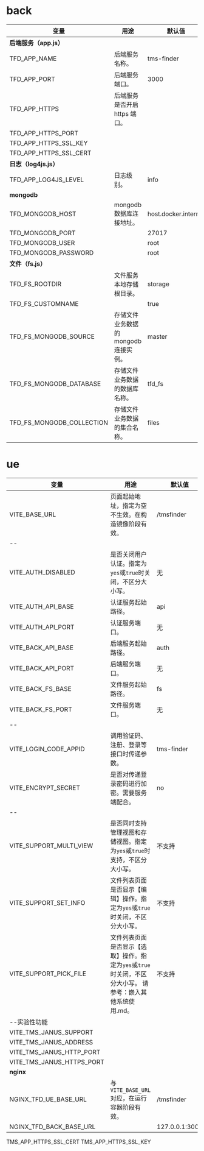 # back

| 变量                      | 用途                                  | 默认值               |
| ------------------------- | ------------------------------------- | -------------------- |
| **后端服务（app.js）**    |                                       |                      |
| TFD_APP_NAME              | 后端服务名称。                        | tms-finder           |
| TFD_APP_PORT              | 后端服务端口。                        | 3000                 |
| TFD_APP_HTTPS             | 后端服务是否开启 https 端口。         |                      |
| TFD_APP_HTTPS_PORT        |                                       |                      |
| TFD_APP_HTTPS_SSL_KEY     |                                       |                      |
| TFD_APP_HTTPS_SSL_CERT    |                                       |                      |
| **日志（log4js.js）**     |                                       |                      |
| TFD_APP_LOG4JS_LEVEL      | 日志级别。                            | info                 |
| **mongodb**               |                                       |                      |
| TFD_MONGODB_HOST          | mongodb 数据库连接地址。              | host.docker.internal |
| TFD_MONGODB_PORT          |                                       | 27017                |
| TFD_MONGODB_USER          |                                       | root                 |
| TFD_MONGODB_PASSWORD      |                                       | root                 |
| **文件（fs.js）**         |                                       |                      |
| TFD_FS_ROOTDIR            | 文件服务本地存储根目录。              | storage              |
| TFD_FS_CUSTOMNAME         |                                       | true                 |
| TFD_FS_MONGODB_SOURCE     | 存储文件业务数据的 mongodb 连接实例。 | master               |
| TFD_FS_MONGODB_DATABASE   | 存储文件业务数据的数据库名称。        | tfd_fs               |
| TFD_FS_MONGODB_COLLECTION | 存储文件业务数据的集合名称。          | files                |

# ue

| 变量                      | 用途                                                                                                      | 默认值         |
| ------------------------- | --------------------------------------------------------------------------------------------------------- | -------------- |
| VITE_BASE_URL             | 页面起始地址，指定为空不生效。在构造镜像阶段有效。                                                        | /tmsfinder     |
| --                        |                                                                                                           |                |
| VITE_AUTH_DISABLED        | 是否关闭用户认证。指定为`yes`或`true`时关闭，不区分大小写。                                               | 无             |
| VITE_AUTH_API_BASE        | 认证服务起始路径。                                                                                        | api            |
| VITE_AUTH_API_PORT        | 认证服务端口。                                                                                            | 无             |
| VITE_BACK_API_BASE        | 后端服务起始路径。                                                                                        | auth           |
| VITE_BACK_API_PORT        | 后端服务端口。                                                                                            | 无             |
| VITE_BACK_FS_BASE         | 文件服务起始路径。                                                                                        | fs             |
| VITE_BACK_FS_PORT         | 文件服务端口。                                                                                            | 无             |
| --                        |                                                                                                           |                |
| VITE_LOGIN_CODE_APPID     | 调用验证码、注册、登录等接口时传递参数。                                                                  | tms-finder     |
| VITE_ENCRYPT_SECRET       | 是否对传递登录密码进行加密。需要服务端配合。                                                              | no             |
| --                        |                                                                                                           |                |
| VITE_SUPPORT_MULTI_VIEW   | 是否同时支持管理视图和存储视图。指定为`yes`或`true`时支持，不区分大小写。                                 | 不支持         |
| VITE_SUPPORT_SET_INFO     | 文件列表页面是否显示【编辑】操作。指定为`yes`或`true`时关闭，不区分大小写。                               | 不支持         |
| VITE_SUPPORT_PICK_FILE    | 文件列表页面是否显示【选取】操作。指定为`yes`或`true`时关闭，不区分大小写。 请参考：嵌入其他系统使用.md。 | 不支持         |
| --实验性功能              |                                                                                                           |                |
| VITE_TMS_JANUS_SUPPORT    |                                                                                                           |                |
| VITE_TMS_JANUS_ADDRESS    |                                                                                                           |                |
| VITE_TMS_JANUS_HTTP_PORT  |                                                                                                           |                |
| VITE_TMS_JANUS_HTTPS_PORT |                                                                                                           |                |
| **nginx**                 |                                                                                                           |                |
| NGINX_TFD_UE_BASE_URL     | 与`VITE_BASE_URL`对应，在运行容器阶段有效。                                                               | /tmsfinder     |
| NGINX_TFD_BACK_BASE_URL   |                                                                                                           | 127.0.0.1:3000 |

TMS_APP_HTTPS_SSL_CERT
TMS_APP_HTTPS_SSL_KEY
